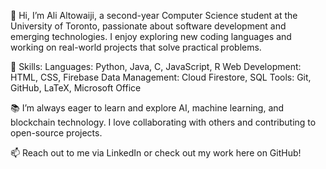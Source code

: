 👋 Hi, I’m Ali Altowaiji, a second-year Computer Science student at the University of Toronto, passionate about software development and emerging technologies. I enjoy exploring new coding languages and working on real-world projects that solve practical problems.

🔧 Skills:
Languages: Python, Java, C, JavaScript, R
Web Development: HTML, CSS, Firebase
Data Management: Cloud Firestore, SQL
Tools: Git, GitHub, LaTeX, Microsoft Office

📚 I’m always eager to learn and explore AI, machine learning, and blockchain technology. I love collaborating with others and contributing to open-source projects.

📫 Reach out to me via LinkedIn or check out my work here on GitHub!
